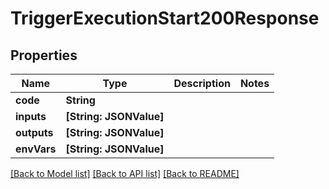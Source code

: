 # TriggerExecutionStart200Response

## Properties
Name | Type | Description | Notes
------------ | ------------- | ------------- | -------------
**code** | **String** |  | 
**inputs** | **[String: JSONValue]** |  | 
**outputs** | **[String: JSONValue]** |  | 
**envVars** | **[String: JSONValue]** |  | 

[[Back to Model list]](../README.md#documentation-for-models) [[Back to API list]](../README.md#documentation-for-api-endpoints) [[Back to README]](../README.md)


